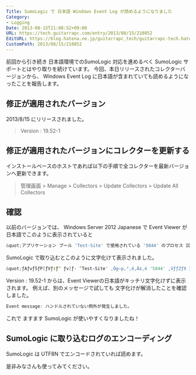 ```yaml
---
Title: SumoLogic で 日本語 Windows Event Log が読めるようになりました
Category:
- Logging
Date: 2013-08-15T21:08:52+09:00
URL: https://tech.guitarrapc.com/entry/2013/08/15/210852
EditURL: https://blog.hatena.ne.jp/guitarrapc_tech/guitarrapc-tech.hatenablog.com/atom/entry/11696248318757675899
CustomPath: 2013/08/15/210852
---
```


前回から引き続き 日本語環境でのSumoLogic 対応を進めるべく SumoLogic サポートとはやり取りを続けています。
今回、本日リリースされたコレクターバージョンから、 Windows Event Log に日本語が含まれていても読めるようになったことを報告します。



## 修正が適用されたバージョン

2013/8/15 にリリースされました。
<blockquote>Version : 19.52-1</blockquote>


## 修正が適用されたバージョンにコレクターを更新する

インストールベースのホストであれば以下の手順で全コレクターを最新バージョンへ更新できます。

<blockquote>管理画面 &gt; Manage &gt; Collectors &gt; Update Collectors &gt; Update All Collectors</blockquote>

## 確認

以前のバージョンでは、 Windows Server 2012 Japanese で Event Viewer が日本語でこのように表示されていると
```ps1
&quot;アプリケーション プール 'Test-Site' で使用されている '5044' のプロセス ID のワーカー プロセスは、アクティブでなかったためシャットダウンされました。アプリケーション プール タイムアウト構成は、20 分に設定されました。新しいワーカー プロセスは必要なときに開始されます。&quot;
```


SumoLogic で取り込むとこのように文字化けて表示されました。
```ps1
&quot;ƒAƒvƒŠƒP[ƒVƒ‡ƒ“ ƒv[ƒ‹ ”Test-Site' ‚Ŏg—p‚³‚ê‚Ă¢‚é '5044' ‚̃vƒƒZƒX ID ‚̃[ƒJ[ ƒvƒƒZƒX‚́AƒAƒNƒeƒBƒu‚łȂ©‚B½‚½‚߃Vƒƒƒ&quot;&quot;
```


Version : 19.52-1 からは、Event Viewerの日本語がキッチリ文字化けずに表示されます。
例えば、別のメッセージで試しても 文字化けが解消したことを確認しました。
```ps1
Event message: ハンドルされていない例外が発生しました。
```


これで ますます SumoLogic が使いやすくなりましたね！

## SumoLogic に取り込むログのエンコーディング
SumoLogic は UTF8N でエンコードされていれば読めます。


是非みなさんも使ってみてください。
